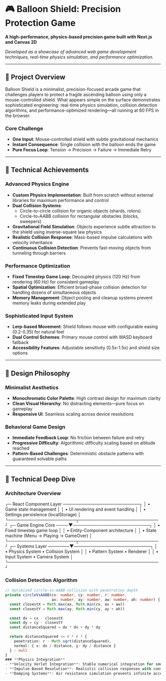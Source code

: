 # 🎮 Balloon Shield: Precision Protection Game

**A high-performance, physics-based precision game built with Next.js and Canvas 2D**

*Developed as a showcase of advanced web game development techniques, real-time physics simulation, and performance optimization.*

---

## 🎯 **Project Overview**

Balloon Shield is a minimalist, precision-focused arcade game that challenges players to protect a fragile ascending balloon using only a mouse-controlled shield. What appears simple on the surface demonstrates sophisticated engineering: real-time physics simulation, collision detection algorithms, and performance-optimized rendering—all running at 60 FPS in the browser.

### **Core Challenge**
- **One Input**: Mouse-controlled shield with subtle gravitational mechanics
- **Instant Consequence**: Single collision with the balloon ends the game
- **Pure Focus Loop**: Tension → Precision → Failure → Immediate Retry

---

## 🚀 **Technical Achievements**

### **Advanced Physics Engine**
- **Custom Physics Implementation**: Built from scratch without external libraries for maximum performance and control
- **Dual Collision Systems**: 
  - Circle-to-circle collision for organic objects (shards, rotors)
  - Circle-to-AABB collision for rectangular obstacles (blocks, sweepers)
- **Gravitational Field Simulation**: Objects experience subtle attraction to the shield using inverse-square law physics
- **Realistic Collision Response**: Mass-based impulse calculations with velocity inheritance
- **Continuous Collision Detection**: Prevents fast-moving objects from tunneling through barriers

### **Performance Optimization**
- **Fixed Timestep Game Loop**: Decoupled physics (120 Hz) from rendering (60 Hz) for consistent gameplay
- **Spatial Optimization**: Efficient broad-phase collision detection for handling dozens of simultaneous objects
- **Memory Management**: Object pooling and cleanup systems prevent memory leaks during extended play

### **Sophisticated Input System**
- **Lerp-based Movement**: Shield follows mouse with configurable easing (0.2-0.35) for natural feel
- **Dual Control Schemes**: Primary mouse control with WASD keyboard fallback
- **Accessibility Features**: Adjustable sensitivity (0.5x-1.5x) and shield size options

---

## 🎨 **Design Philosophy**

### **Minimalist Aesthetics**
- **Monochromatic Color Palette**: High contrast design for maximum clarity
- **Clean Visual Hierarchy**: No distracting elements—pure focus on gameplay
- **Responsive UI**: Seamless scaling across device resolutions

### **Behavioral Game Design**
- **Immediate Feedback Loop**: No friction between failure and retry
- **Progressive Difficulty**: Algorithmic difficulty scaling based on altitude reached
- **Pattern-Based Challenges**: Deterministic obstacle patterns with guaranteed solvable paths

---

## 🔬 **Technical Deep Dive**

### **Architecture Overview**
┌─ React Component Layer ─────────────────────────┐
│ • Game state management │
│ • UI rendering and event handling │
│ • Settings persistence (localStorage) │
└──────────────────────┬──────────────────────────┘
┌─ Game Engine Core ────▼─────────────────────────┐
│ • Fixed timestep game loop │
│ • Entity-Component architecture │
│ • State machine (Menu → Playing → GameOver) │
└──────────────────────┬──────────────────────────┘
┌─ Systems Layer ───────▼─────────────────────────┐
│ • Physics System • Collision System │
│ • Pattern System • Renderer │
│ • Input System • Camera System │
└─────────────────────────────────────────────────┘


### **Collision Detection Algorithm**
```typescript
// Optimized circle-vs-AABB collision with penetration depth
private circleVsAABB(cx: number, cy: number, r: number, 
                     ax: number, ay: number, aw: number, ah: number) {
  const closestX = Math.max(ax, Math.min(cx, ax + aw))
  const closestY = Math.max(ay, Math.min(cy, ay + ah))
  
  const dx = cx - closestX
  const dy = cy - closestY
  const distanceSquared = dx * dx + dy * dy
  
  return distanceSquared <= r * r ? {
    penetration: r - Math.sqrt(distanceSquared),
    normal: { x: dx / distance, y: dy / distance }
  } : null
}
### **Physics Integration**
- **Velocity Verlet Integration**: Stable numerical integration for smooth object movement
- **Impulse-Based Resolution**: Realistic collision responses with conservation of momentum
- **Damping Systems**: Air resistance simulation prevents infinite acceleration
